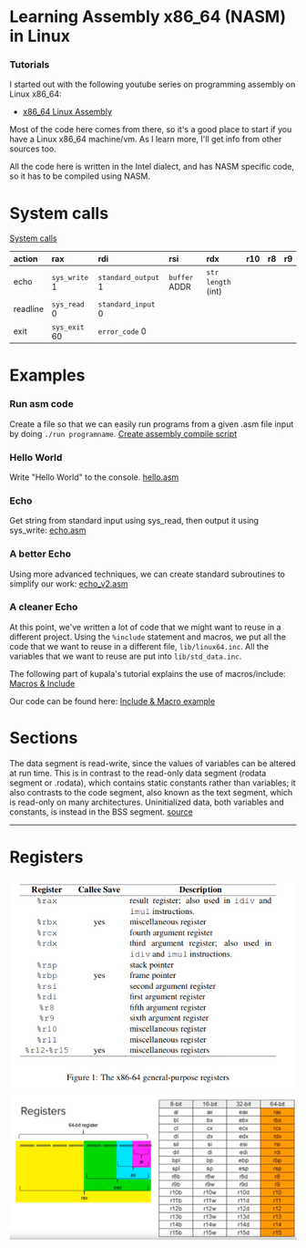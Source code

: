 # Learning Assembly x86_64 (NASM) in Linux
### Tutorials
I started out with the following youtube series on programming assembly on Linux x86_64:
- [x86_64 Linux Assembly](https://www.youtube.com/playlist?list=PLetF-YjXm-sCH6FrTz4AQhfH6INDQvQSn)

Most of the code here comes from there, so it's a good place to start if you have a Linux x86_64 machine/vm.
As I learn more, I'll get info from other sources too.

All the code here is written in the Intel dialect, and has NASM specific code, so it has to be compiled using NASM.

# System calls
[System calls](https://blog.rchapman.org/posts/Linux_System_Call_Table_for_x86_64/)

| action | rax | rdi | rsi | rdx | r10 | r8 | r9 |
| :----- | :-- | :-- | :-- | :-- | :-- | :- | :- |
| echo     | `sys_write` 1  | `standard_output` 1  | `buffer` ADDR | `str length` (int) | | | | |
| readline | `sys_read` 0   | `standard_input` 0   | | |  | | | |
| exit     | `sys_exit` 60  | `error_code` 0       | | |  | | | |



# Examples
### Run asm code
Create a file so that we can easily run programs from a given .asm file input by doing `./run programname`. 
[Create assembly compile script](code/run.md)

### Hello World
Write "Hello World" to the console. [hello.asm](examples/hello.asm)

### Echo
Get string from standard input using sys_read, then output it using sys_write: [echo.asm](examples/echo.asm)

### A better Echo
Using more advanced techniques, we can create standard subroutines to simplify our work: [echo_v2.asm](examples/echo_v2.asm)

### A cleaner Echo
At this point, we've written a lot of code that we might want to reuse in a different project. Using the `%include` statement and macros, we put all the code that we want to reuse in a different file, `lib/linux64.inc`. All the variables that we want to reuse are put into `lib/std_data.inc`.

The following part of kupala's tutorial explains the use of macros/include: [Macros & Include](https://www.youtube.com/watch?v=mRTax0MLaok&list=PLetF-YjXm-sCH6FrTz4AQhfH6INDQvQSn&index=8&t=0s)

Our code can be found here: [Include & Macro example](examples/include)

# Sections
The data segment is read-write, since the values of variables can be altered at run time. This is in contrast to the read-only data segment (rodata segment or .rodata), which contains static constants rather than variables; it also contrasts to the code segment, also known as the text segment, which is read-only on many architectures. Uninitialized data, both variables and constants, is instead in the BSS segment. [source](https://en.wikipedia.org/wiki/Data_segment)


---

# Registers
[![registers](registers2.png)](https://www.classes.cs.uchicago.edu/archive/2009/spring/22620-1/docs/handout-03.pdf)
![registers](registers.png)

